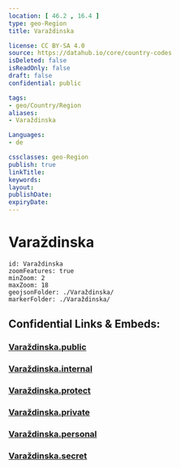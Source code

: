 ```yaml
---
location: [ 46.2 , 16.4 ] 
type: geo-Region
title: Varaždinska

license: CC BY-SA 4.0
source: https://datahub.io/core/country-codes
isDeleted: false
isReadOnly: false
draft: false
confidential: public

tags:
- geo/Country/Region
aliases:
- Varaždinska

Languages:
- de

cssclasses: geo-Region
publish: true
linkTitle: 
keywords: 
layout: 
publishDate: 
expiryDate: 
---
```


# Varaždinska

```leaflet
id: Varaždinska
zoomFeatures: true 
minZoom: 2 
maxZoom: 18
geojsonFolder: ./Varaždinska/
markerFolder: ./Varaždinska/
```


## Confidential Links & Embeds: 

### [Varaždinska.public](/_public/\Earth\Continent\Europe\Europe~Central\Croatia\CountiesVaraždinska.public.md) 

### [Varaždinska.internal](/_internal/\Earth\Continent\Europe\Europe~Central\Croatia\CountiesVaraždinska.internal.md) 

### [Varaždinska.protect](/_protect/\Earth\Continent\Europe\Europe~Central\Croatia\CountiesVaraždinska.protect.md) 

### [Varaždinska.private](/_private/\Earth\Continent\Europe\Europe~Central\Croatia\CountiesVaraždinska.private.md) 

### [Varaždinska.personal](/_personal/\Earth\Continent\Europe\Europe~Central\Croatia\CountiesVaraždinska.personal.md) 

### [Varaždinska.secret](/_secret/\Earth\Continent\Europe\Europe~Central\Croatia\CountiesVaraždinska.secret.md)

